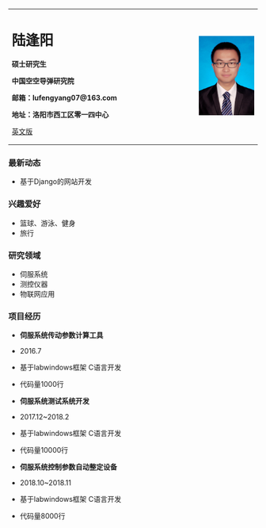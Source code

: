 <table border="0">
  <tr>
    <td width="75%">
      <h1>陆逢阳</h1>
      <p><b>硕士研究生</b></p>
      <p><b>中国空空导弹研究院</b></p>
      <p><b>邮箱：lufengyang07@163.com</b></p>
      <p><b>地址：洛阳市西工区零一四中心</b></p>
      <p><a href="/index-en.html">英文版</a></p>
    </td>
    <td width="25%">
      <img src="/zhengjianzhao.jpg" width="100%">      
    </td>
  </tr>
</table>

### 最新动态
- 基于Django的网站开发

### 兴趣爱好
- 篮球、游泳、健身
- 旅行

### 研究领域
- 伺服系统
- 测控仪器
- 物联网应用

### 项目经历
- **伺服系统传动参数计算工具**  
- 2016.7  
- 基于labwindows框架  C语言开发  
- 代码量1000行  

- **伺服系统测试系统开发**  
- 2017.12~2018.2  
- 基于labwindows框架  C语言开发  
- 代码量10000行

- **伺服系统控制参数自动整定设备**  
- 2018.10~2018.11  
- 基于labwindows框架  C语言开发  
- 代码量8000行  


